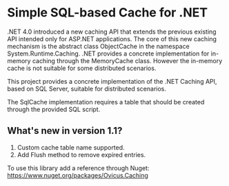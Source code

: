 Simple SQL-based Cache for .NET
===============================

.NET 4.0 introduced a new caching API that extends the previous existing API 
intended only for ASP.NET applications. The core of this new caching mechanism is the abstract class ObjectCache 
in the namespace System.Runtime.Caching. .NET provides a concrete implementation for in-memory caching 
through the MemoryCache class. However the in-memory cache is not suitable for some distributed scenarios. 

This project provides a concrete implementation of the .NET Caching API, based on SQL Server, 
suitable for distributed scenarios.

The SqlCache implementation requires a table that should be created through the provided SQL script.

What's new in version 1.1?
--------------------------
1. Custom cache table name supported.
2. Add Flush method to remove expired entries.

To use this library add a reference through Nuget:
https://www.nuget.org/packages/Ovicus.Caching